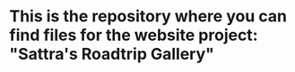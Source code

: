 # This is the repository where you can find files for the website project: "Sattra's Roadtrip Gallery"
